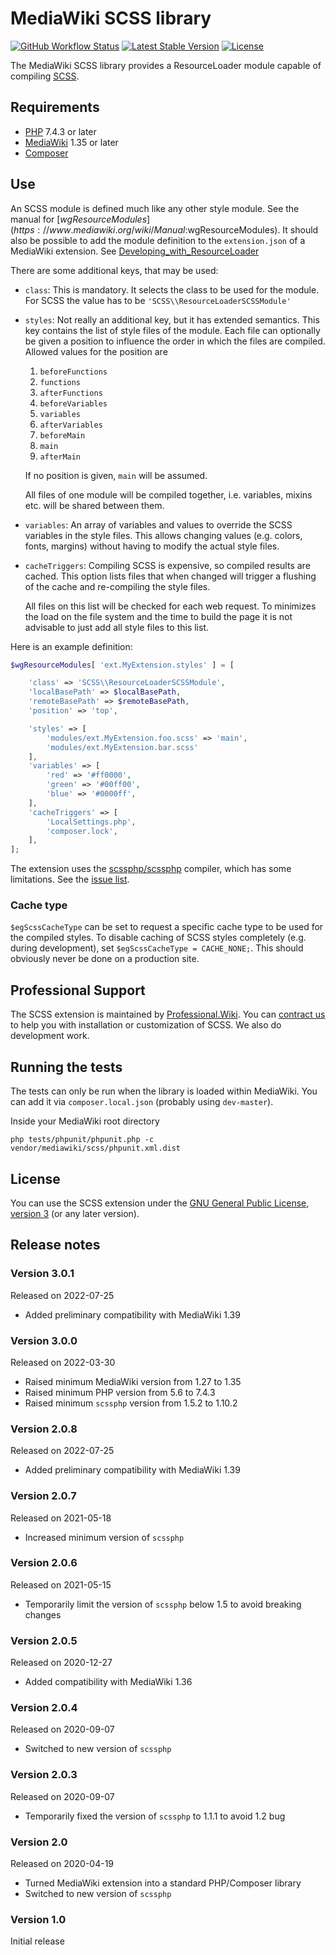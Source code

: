 # MediaWiki SCSS library

[![GitHub Workflow Status](https://img.shields.io/github/workflow/status/ProfessionalWiki/SCSS/CI/master)](https://github.com/ProfessionalWiki/SCSS/actions?query=workflow%3ACI)
[![Latest Stable Version](https://poser.pugx.org/mediawiki/scss/version.png)](https://packagist.org/packages/mediawiki/scss)
[![License](https://poser.pugx.org/mediawiki/scss/license)](https://packagist.org/packages/mediawiki/scss)

The MediaWiki SCSS library provides a ResourceLoader module capable of compiling [SCSS].

## Requirements

- [PHP] 7.4.3 or later
- [MediaWiki] 1.35 or later
- [Composer]

## Use

An SCSS module is defined much like any other style module. See the manual for
[$wgResourceModules](https://www.mediawiki.org/wiki/Manual:$wgResourceModules).
It should also be possible to add the module definition to the `extension.json`
of a MediaWiki extension. See
[Developing_with_ResourceLoader](https://www.mediawiki.org/wiki/ResourceLoader/Developing_with_ResourceLoader)

There are some additional keys, that may be used:
* `class`:
	This is mandatory. It selects the class to be used for the module. For
 	SCSS the value has to be `'SCSS\\ResourceLoaderSCSSModule'`
* `styles`:
	Not really an additional key, but it has extended semantics. This key
	contains the list of style files of the module. Each file can optionally be
	given a position to influence the order in which the files are compiled.
	Allowed values for the position are
	1. `beforeFunctions`
	2. `functions`
	3. `afterFunctions`
    4. `beforeVariables`
    5. `variables`
    6. `afterVariables`
    7. `beforeMain`
    8. `main`
    9. `afterMain`

	If no position is given, `main` will be assumed.

    All files of one module will be compiled together, i.e. variables, mixins
    etc. will be shared between them.

* `variables`:
	An array of variables and values to override the SCSS variables in the
	style files. This allows changing values (e.g. colors, fonts, margins)
	without having to modify the actual style files.
* `cacheTriggers`:
	Compiling SCSS is expensive, so compiled results are cached. This option
	lists files that when changed will trigger a flushing of the cache and
	re-compiling the style files.

	All files on this list will be checked for each web request. To minimizes the
	load on the file system and the time to build the page it is not advisable
	to just add all style files to this list.

Here is an example definition:
```php
$wgResourceModules[ 'ext.MyExtension.styles' ] = [

	'class' => 'SCSS\\ResourceLoaderSCSSModule',
	'localBasePath' => $localBasePath,
	'remoteBasePath' => $remoteBasePath,
	'position' => 'top',

	'styles' => [
		'modules/ext.MyExtension.foo.scss' => 'main',
		'modules/ext.MyExtension.bar.scss'
	],
	'variables' => [
		'red' => '#ff0000',
		'green' => '#00ff00',
		'blue' => '#0000ff',
	],
	'cacheTriggers' => [
		'LocalSettings.php',
		'composer.lock',
	],
];
```

The extension uses the [scssphp/scssphp](https://github.com/scssphp/scssphp)
compiler, which has some limitations. See the
[issue list](https://github.com/scssphp/scssphp/issues).


### Cache type

`$egScssCacheType` can be set to request a specific cache type to be used for
the compiled styles. To disable caching of SCSS styles completely (e.g. during
development), set `$egScssCacheType = CACHE_NONE;`. This should obviously never
be done on a production site.

## Professional Support

The SCSS extension is maintained by [Professional.Wiki](https://professional.wiki).
You can [contract us][contact-form] to help you with installation or customization of SCSS.
We also do development work.

## Running the tests

The tests can only be run when the library is loaded within MediaWiki.
You can add it via `composer.local.json` (probably using `dev-master`).

Inside your MediaWiki root directory

    php tests/phpunit/phpunit.php -c vendor/mediawiki/scss/phpunit.xml.dist

## License

You can use the SCSS extension under the [GNU General Public License,
version 3][license] (or any later version).

[PHP]: https://php.net
[MediaWiki]: https://www.mediawiki.org/wiki/MediaWiki
[Composer]: https://getcomposer.org/
[license]: https://www.gnu.org/copyleft/gpl.html
[SCSS]: https://en.wikipedia.org/wiki/Sass_(stylesheet_language)
[contact-form]: https://professional.wiki/en/contact

## Release notes

### Version 3.0.1

Released on 2022-07-25

* Added preliminary compatibility with MediaWiki 1.39

### Version 3.0.0

Released on 2022-03-30

* Raised minimum MediaWiki version from 1.27 to 1.35
* Raised minimum PHP version from 5.6 to 7.4.3
* Raised minimum `scssphp` version from 1.5.2 to 1.10.2

### Version 2.0.8

Released on 2022-07-25

* Added preliminary compatibility with MediaWiki 1.39

### Version 2.0.7

Released on 2021-05-18

* Increased minimum version of `scssphp`

### Version 2.0.6

Released on 2021-05-15

* Temporarily limit the version of `scssphp` below 1.5 to avoid breaking changes

### Version 2.0.5

Released on 2020-12-27

* Added compatibility with MediaWiki 1.36

### Version 2.0.4

Released on 2020-09-07

* Switched to new version of `scssphp`

### Version 2.0.3

Released on 2020-09-07

* Temporarily fixed the version of `scssphp` to 1.1.1 to avoid 1.2 bug

### Version 2.0

Released on 2020-04-19

* Turned MediaWiki extension into a standard PHP/Composer library
* Switched to new version of `scssphp`

### Version 1.0

Initial release
